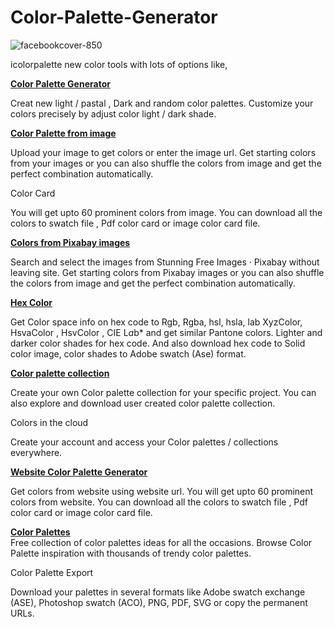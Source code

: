 # Color-Palette-Generator

![facebookcover-850](https://user-images.githubusercontent.com/5682374/45987794-1af73680-c091-11e8-98b3-4ff66fb996c9.png)

icolorpalette new color tools with lots of options like,


__[Color Palette Generator](https://icolorpalette.com/color-palette-generator/)__ 


Creat new light / pastal , Dark and random color palettes. Customize your colors precisely by adjust color light / dark shade.

__[Color Palette from image](https://icolorpalette.com/color-palette-from-images/)__ 

Upload your image to get colors or enter the image url. Get starting colors from your images or you can also shuffle the colors from image and get the perfect combination automatically.

Color Card

You will get upto 60 prominent colors from image. You can download all the colors to swatch file , Pdf color card or image color card file.

__[Colors from Pixabay images](https://icolorpalette.com/color-palette-from-pixabay-images/)__ 

Search and select the images from Stunning Free Images · Pixabay without leaving site. Get starting colors from Pixabay images or you can also shuffle the colors from image and get the perfect combination automatically.

__[Hex Color](https://icolorpalette.com/color/ed1000/)__  

Get Color space info on hex code to Rgb, Rgba, hsl, hsla, lab XyzColor, HsvaColor , HsvColor , CIE L*a*b* and get similar Pantone colors. Lighter and darker color shades for hex code. And also download hex code to Solid color image, color shades to Adobe swatch (Ase) format.

__[Color palette collection](https://icolorpalette.com/collection/color-palette-collection/)__  

Create your own Color palette collection for your specific project. You can also explore and download user created color palette collection.

Colors in the cloud

Create your account and access your Color palettes / collections everywhere.

__[Website Color Palette Generator]( https://icolorpalette.com/website-color-palette-generator/)__  


Get colors from website using website url. You will get upto 60 prominent colors from website. You can download all the colors to swatch file , Pdf color card or image color card file.

__[Color Palettes](https://icolorpalette.com/color-palettes/)__  
Free collection of color palettes ideas for all the occasions. Browse Color Palette inspiration with thousands of trendy color palettes.

Color Palette Export

Download your palettes in several formats like Adobe swatch exchange (ASE), Photoshop swatch (ACO), PNG, PDF, SVG or copy the permanent URLs.
